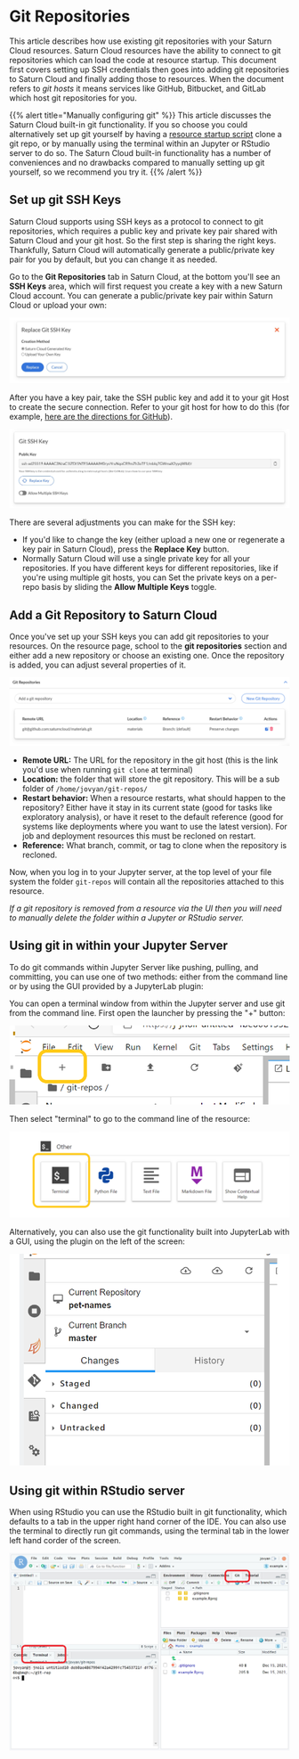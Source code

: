 # Git Repositories

This article describes how use existing git repositories with your Saturn Cloud resources. Saturn Cloud resources have the ability to connect to git repositories which can load the code at resource startup. This document first covers setting up SSH credentials then goes into adding git repositories to Saturn Cloud and finally adding those to resources. When the document refers to _git hosts_ it means services like GitHub, Bitbucket, and GitLab which host git repositories for you.

{{% alert title="Manually configuring git" %}}
This article discusses the Saturn Cloud built-in git functionality. If you so choose you could alternatively set up git yourself by having a [resource startup script](<{{ ref "install-packages.md"}}>) clone a git repo, or by manually using the terminal within an Jupyter or RStudio server to do so. The Saturn Cloud built-in functionality has a number of conveniences and no drawbacks compared to manually setting up git yourself, so we recommend you try it.
{{% /alert %}}

## Set up git SSH Keys

Saturn Cloud supports using SSH keys as a protocol to connect to git repositories, which requires a public key and private key pair shared with Saturn Cloud and your git host.
So the first step is sharing the right keys. Thankfully, Saturn Cloud will automatically generate a public/private key pair for you by default, but you can change it as needed.

Go to the **Git Repositories** tab in Saturn Cloud, at the bottom you'll see an **SSH Keys** area, which will first request you create a key with a new Saturn Cloud account. You can generate a public/private key pair within Saturn Cloud or upload your own:

![Git SSH key generation](/images/docs/git-ssh-key-generating.jpg "doc-image")

After you have a key pair, take the SSH public key and add it to your git Host to create the secure connection. Refer to your git host for how to do this (for example, [here are the directions for GitHub](https://docs.github.com/en/github/authenticating-to-github/connecting-to-github-with-ssh/adding-a-new-ssh-key-to-your-github-account)).

![Git SSH key UI](/images/docs/git-ssh-key.jpg "doc-image")

There are several adjustments you can make for the SSH key:

* If you'd like to change the key (either upload a new one or regenerate a key pair in Saturn Cloud), press the **Replace Key** button.
* Normally Saturn Cloud will use a single private key for all your repositories. If you have different keys for different repositories, like if you're using multiple git hosts, you can
Set the private keys on a per-repo basis by sliding the **Allow Multiple Keys** toggle.

## Add a Git Repository to Saturn Cloud

Once you've set up your SSH keys you can add git repositories to your resources. On the resource page, school to the **git repositories** section and either add a new repository or choose an existing one. Once the repository is added, you can adjust several properties of it.

![Resource git repositories](/images/docs/git-ui.png "doc-image")

* **Remote URL:** The URL for the repository in the git host (this is the link you'd use when running `git clone` at terminal)
* **Location:** the folder that will store the git repository. This will be a sub folder of `/home/jovyan/git-repos/`
* **Restart behavior:** When a resource restarts, what should happen to the repository? Either have it stay in its current state (good for tasks like exploratory analysis), or have it reset to the default reference (good for systems like deployments where you want to use the latest version). For job and deployment resources this must be recloned on restart.
* **Reference:** What branch, commit, or tag to clone when the repository is recloned.

Now, when you log in to your Jupyter server, at the top level of your file system  the folder `git-repos` will contain all the repositories attached to this resource.

_If a git repository is removed from a resource via the UI then you will need to manually delete the folder within a Jupyter or RStudio server._

## Using git in within your Jupyter Server

To do git commands within Jupyter Server like pushing, pulling, and committing, you can use one of two methods: either from the command line or by using the GUI provided by a JupyterLab plugin:

You can open a terminal window from within the Jupyter server and use git from the command line. First open the launcher by pressing the "+" button:

![JupyterLab launcher button](/images/docs/terminal-01.png "doc-image")

Then select "terminal" to go to the command line of the resource:

![New terminal button](/images/docs/terminal-02.png "doc-image")

Alternatively, you can also use the git functionality built into JupyterLab with a GUI, using the plugin on the left of the screen:

![Git plugin button](/images/docs/git-plugin.png "doc-image")

## Using git within RStudio server

When using RStudio you can use the RStudio built in git functionality, which defaults to a tab in the upper
right hand corner of the IDE. You can also use the terminal to directly run git commands, using the terminal tab in the lower left hand corder of the screen.

![RStudio git](/images/docs/rstudio-git.png "doc-image")